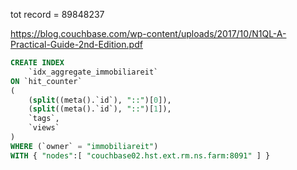 tot record = 89848237

https://blog.couchbase.com/wp-content/uploads/2017/10/N1QL-A-Practical-Guide-2nd-Edition.pdf

```sql
CREATE INDEX
    `idx_aggregate_immobiliareit`
ON `hit_counter`
(
    (split((meta().`id`), "::")[0]),
    (split((meta().`id`), "::")[1]),
    `tags`,
    `views`
)
WHERE (`owner` = "immobiliareit") 
WITH { "nodes":[ "couchbase02.hst.ext.rm.ns.farm:8091" ] }
```